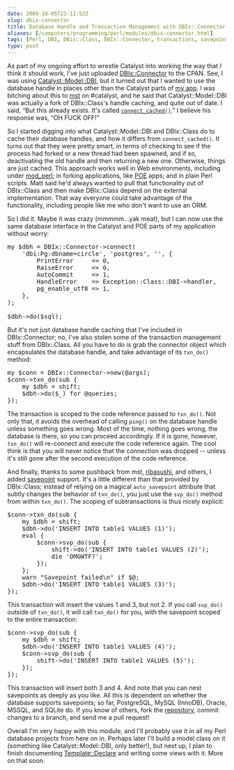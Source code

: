 ```yaml
--- 
date: 2009-10-05T23:11:52Z
slug: dbix-connector
title: Database Handle and Transaction Management with DBIx::Connector
aliases: [/computers/programming/perl/modules/dbix-connector.html]
tags: [Perl, DBI, DBix::Class, DBIx::Connector, transactions, savepoints]
type: post
---
```


<p>As part of my ongoing effort to wrestle Catalyst into working the way
that <em>I</em> think it should work, I've just
uploaded <a href="http://search.cpan.org/perldoc?DBIx::Connector" title="DBIx::Connector on the CPAN">DBIx::Connector</a> to the CPAN. See, I
was using <a href="http://search.cpan.org/perldoc?Catalyst::Model::DBI" title="Catalyst::Model::DBI the CPAN">Catalyst::Model::DBI</a>, but it turned
out that I wanted to use the database handle in places other than the Catalyst
parts of <a href="http://github.com/theory/circle/" title="Circle on GitHub">my app</a>. I was bitching about this to 
<a href="http://www.trout.me.uk/" title="Matt S Trout">mst</a> on #catalyst,
and he said that Catalyst::Model::DBI was actually a fork of DBIx::Class's
handle caching, and quite out of date. I said, “But this already exists. It's
called <a href="/computers/programming/perl/dbi-connect-cached-hack.html" title="Keep DBI's connect_cached From Horking
Transactions"><code>connect_cached()</code></a>.” I believe his response was,
“OH FUCK OFF!”</p>

<p>So I started digging into what Catalyst::Model::DBI and DBIx::Class do to
cache their database handles, and how it differs from
<code>connect_cached()</code>. It turns out that they were pretty smart, in
terms of checking to see if the process had forked or a new thread had been
spawned, and if so, deactivating the old handle and then returning a new one.
Otherwise, things are just cached. This approach works well in Web
environments, including under <a href="http://perl.apache.org/">mod_perl</a>;
in forking applications, like <a href="http://search.cpan.org/perldoc?POE" title="POE on CPAN">POE</a> apps; and in plain Perl scripts. Matt said he'd
always wanted to pull that functionality out of DBIx::Class and then make
DBIx::Class depend on the external implementation. That way everyone could
take advantage of the functionality, including people like me who don't want
to use an ORM.</p>

<p>So I did it. Maybe it was crazy (mmmmm…yak meat), but I can now use the
same database interface in the Catalyst and POE parts of my application
without worry:</p>

<pre>
my $dbh = DBIx::Connector-&gt;connect(
    &#x0027;dbi:Pg:dbname=circle&#x0027;, &#x0027;postgres&#x0027;, &#x0027;&#x0027;, {
        PrintError     =&gt; 0,
        RaiseError     =&gt; 0,
        AutoCommit     =&gt; 1,
        HandleError    =&gt; Exception::Class::DBI-&gt;handler,
        pg_enable_utf8 =&gt; 1,
    },
);

$dbh-&gt;do($sql);
</pre>

<p>But it's not just database handle caching that I've included in
DBIx::Connector; no, I've also stolen some of the transaction management stuff
from DBIx::Class. All you have to do is grab the connector object which
encapsulates the database handle, and take advantage of
its <code>txn_do()</code> method:</p>

<pre>
my $conn = DBIx::Connector-&gt;new(@args);
$conn-&gt;txn_do(sub {
    my $dbh = shift;
    $dbh-&gt;do($_) for @queries;
});
</pre>

<p>The transaction is scoped to the code reference passed to
<code>txn_do()</code>. Not only that, it avoids the overhead of calling
<code>ping()</code> on the database handle unless something goes wrong. Most
of the time, nothing goes wrong, the database is there, so you can proceed
accordingly. If it is gone, however, <code>txn_do()</code> will re-connect and
execute the code reference again. The cool think is that you will never notice
that the connection was dropped -- unless it's still gone after the second
execution of the code reference.</p>

<p>And finally, thanks to some pushback from mst,
<a href="http://rabbit.us/">ribasushi</a>, and others, I added
<a href="https://en.wikipedia.org/wiki/Savepoint" title="Wikipedia: “Savepoint”">savepoint</a> support. It's a little different than that provided
by DBIx::Class; instead of relying on a magical <code>auto_savepoint</code>
attribute that subtly changes the behavior of <code>txn_do()</code>, you just
use the <code>svp_do()</code> method from within <code>txn_do()</code>. The
scoping of subtransactions is thus nicely explicit:</p>

<pre>
$conn-&gt;txn_do(sub {
    my $dbh = shift;
    $dbh-&gt;do(&#x0027;INSERT INTO table1 VALUES (1)&#x0027;);
    eval {
        $conn-&gt;svp_do(sub {
            shift-&gt;do(&#x0027;INSERT INTO table1 VALUES (2)&#x0027;);
            die &#x0027;OMGWTF?&#x0027;;
        });
    };
    warn &quot;Savepoint failed\n&quot; if $@;
    $dbh-&gt;do(&#x0027;INSERT INTO table1 VALUES (3)&#x0027;);
});
</pre>

<p>This transaction will insert the values 1 and 3, but not 2. If you call
<code>svp_do()</code> outside of <code>txn_do()</code>, it will call
<code>txn_do()</code> for you, with the savepoint scoped to the entire
transaction:</p>

<pre>
$conn-&gt;svp_do(sub {
    my $dbh = shift;
    $dbh-&gt;do(&#x0027;INSERT INTO table1 VALUES (4)&#x0027;);
    $conn-&gt;svp_do(sub {
        shift-&gt;do(&#x0027;INSERT INTO table1 VALUES (5)&#x0027;);
    });
});
</pre>

<p>This transaction will insert both 3 and 4. And note that you can nest
savepoints as deeply as you like. All this is dependent on whether
the database supports savepoints; so far, PostgreSQL, MySQL (InnoDB),
Oracle, MSSQL, and SQLite do. If you know of others, fork the
<a href="http://github.com/theory/dbix-connector/" title="DBIx::Connector on GitHub">repository</a>, commit changes to a branch, and send me a pull
request!</p>

<p>Overall I'm very happy with this module, and I'll probably use it in all my
Perl database projects from here on in. Perhaps later I'll build a model class
on it (something like Catalyst::Model::DBI, only better!), but next up, I plan
to finish documenting
<a href="http://search.cpan.org/perldoc?Template::Declare" title="Template::Declare on the CPAN">Template::Declare</a> and writing some
views with it. More on that soon.</p>
